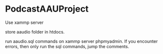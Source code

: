 # PodcastAAUProject
Use xammp server

store aaudio folder in htdocs.

run aaudio.sql commands on xammp server phpmyadmin. If you encounter errors, then only run the sql commands, jump the comments.
